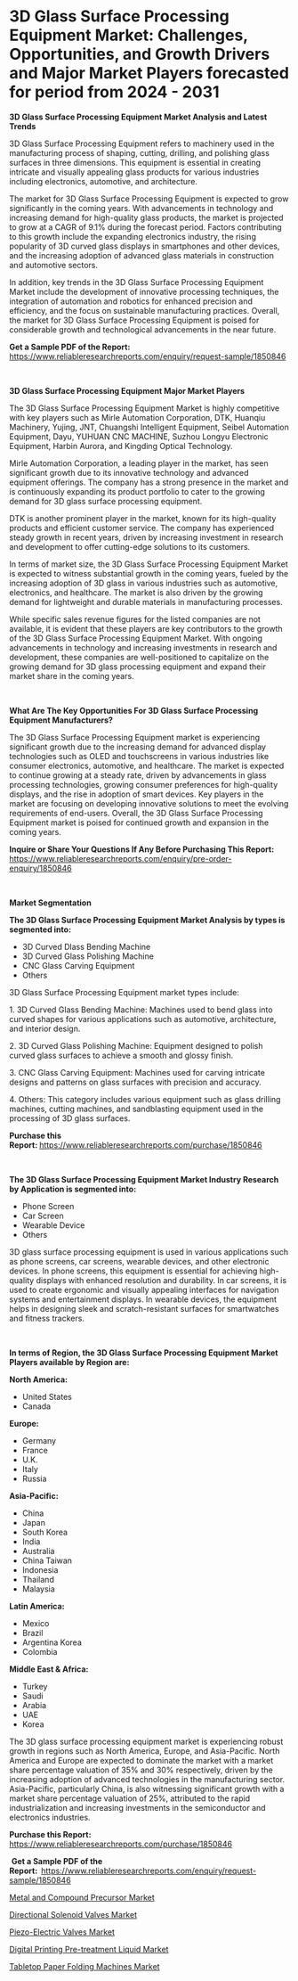 <p><h1>3D Glass Surface Processing Equipment Market: Challenges, Opportunities, and Growth Drivers and Major Market Players forecasted for period from 2024 - 2031</h1></p><p><strong>3D Glass Surface Processing Equipment Market Analysis and Latest Trends</strong></p>
<p><p>3D Glass Surface Processing Equipment refers to machinery used in the manufacturing process of shaping, cutting, drilling, and polishing glass surfaces in three dimensions. This equipment is essential in creating intricate and visually appealing glass products for various industries including electronics, automotive, and architecture.</p><p>The market for 3D Glass Surface Processing Equipment is expected to grow significantly in the coming years. With advancements in technology and increasing demand for high-quality glass products, the market is projected to grow at a CAGR of 9.1% during the forecast period. Factors contributing to this growth include the expanding electronics industry, the rising popularity of 3D curved glass displays in smartphones and other devices, and the increasing adoption of advanced glass materials in construction and automotive sectors.</p><p>In addition, key trends in the 3D Glass Surface Processing Equipment Market include the development of innovative processing techniques, the integration of automation and robotics for enhanced precision and efficiency, and the focus on sustainable manufacturing practices. Overall, the market for 3D Glass Surface Processing Equipment is poised for considerable growth and technological advancements in the near future.</p></p>
<p><strong>Get a Sample PDF of the Report:&nbsp;</strong> <a href="https://www.reliableresearchreports.com/enquiry/request-sample/1850846">https://www.reliableresearchreports.com/enquiry/request-sample/1850846</a></p>
<p>&nbsp;</p>
<p><strong>3D Glass Surface Processing Equipment Major Market Players</strong></p>
<p><p>The 3D Glass Surface Processing Equipment Market is highly competitive with key players such as Mirle Automation Corporation, DTK, Huanqiu Machinery, Yujing, JNT, Chuangshi Intelligent Equipment, Seibel Automation Equipment, Dayu, YUHUAN CNC MACHINE, Suzhou Longyu Electronic Equipment, Harbin Aurora, and Kingding Optical Technology. </p><p>Mirle Automation Corporation, a leading player in the market, has seen significant growth due to its innovative technology and advanced equipment offerings. The company has a strong presence in the market and is continuously expanding its product portfolio to cater to the growing demand for 3D glass surface processing equipment.</p><p>DTK is another prominent player in the market, known for its high-quality products and efficient customer service. The company has experienced steady growth in recent years, driven by increasing investment in research and development to offer cutting-edge solutions to its customers.</p><p>In terms of market size, the 3D Glass Surface Processing Equipment Market is expected to witness substantial growth in the coming years, fueled by the increasing adoption of 3D glass in various industries such as automotive, electronics, and healthcare. The market is also driven by the growing demand for lightweight and durable materials in manufacturing processes.</p><p>While specific sales revenue figures for the listed companies are not available, it is evident that these players are key contributors to the growth of the 3D Glass Surface Processing Equipment Market. With ongoing advancements in technology and increasing investments in research and development, these companies are well-positioned to capitalize on the growing demand for 3D glass processing equipment and expand their market share in the coming years.</p></p>
<p>&nbsp;</p>
<p><strong>What Are The Key Opportunities For 3D Glass Surface Processing Equipment Manufacturers?</strong></p>
<p><p>The 3D Glass Surface Processing Equipment market is experiencing significant growth due to the increasing demand for advanced display technologies such as OLED and touchscreens in various industries like consumer electronics, automotive, and healthcare. The market is expected to continue growing at a steady rate, driven by advancements in glass processing technologies, growing consumer preferences for high-quality displays, and the rise in adoption of smart devices. Key players in the market are focusing on developing innovative solutions to meet the evolving requirements of end-users. Overall, the 3D Glass Surface Processing Equipment market is poised for continued growth and expansion in the coming years.</p></p>
<p><strong>Inquire or Share Your Questions If Any Before Purchasing This Report:</strong> <a href="https://www.reliableresearchreports.com/enquiry/pre-order-enquiry/1850846">https://www.reliableresearchreports.com/enquiry/pre-order-enquiry/1850846</a></p>
<p>&nbsp;</p>
<p><strong>Market Segmentation</strong></p>
<p><strong>The 3D Glass Surface Processing Equipment Market Analysis by types is segmented into:</strong></p>
<p><ul><li>3D Curved Dlass Bending Machine</li><li>3D Curved Glass Polishing Machine</li><li>CNC Glass Carving Equipment</li><li>Others</li></ul></p>
<p><p>3D Glass Surface Processing Equipment market types include: </p><p>1. 3D Curved Glass Bending Machine: Machines used to bend glass into curved shapes for various applications such as automotive, architecture, and interior design.</p><p>2. 3D Curved Glass Polishing Machine: Equipment designed to polish curved glass surfaces to achieve a smooth and glossy finish.</p><p>3. CNC Glass Carving Equipment: Machines used for carving intricate designs and patterns on glass surfaces with precision and accuracy.</p><p>4. Others: This category includes various equipment such as glass drilling machines, cutting machines, and sandblasting equipment used in the processing of 3D glass surfaces.</p></p>
<p><strong>Purchase this Report:&nbsp;</strong><a href="https://www.reliableresearchreports.com/purchase/1850846">https://www.reliableresearchreports.com/purchase/1850846</a></p>
<p>&nbsp;</p>
<p><strong>The 3D Glass Surface Processing Equipment Market Industry Research by Application is segmented into:</strong></p>
<p><ul><li>Phone Screen</li><li>Car Screen</li><li>Wearable Device</li><li>Others</li></ul></p>
<p><p>3D glass surface processing equipment is used in various applications such as phone screens, car screens, wearable devices, and other electronic devices. In phone screens, this equipment is essential for achieving high-quality displays with enhanced resolution and durability. In car screens, it is used to create ergonomic and visually appealing interfaces for navigation systems and entertainment displays. In wearable devices, the equipment helps in designing sleek and scratch-resistant surfaces for smartwatches and fitness trackers.</p></p>
<p>&nbsp;</p>
<p><strong>In terms of Region, the 3D Glass Surface Processing Equipment Market Players available by Region are:</strong></p>
<p>
    <p> <strong> North America: </strong>
        <ul>
            <li>United States</li>
            <li>Canada</li>
        </ul>
        </p> 
    <p> <strong> Europe: </strong>
        <ul>
            <li>Germany</li>
            <li>France</li>
            <li>U.K.</li>
            <li>Italy</li>
            <li>Russia</li>
        </ul>
        </p> 
    <p> <strong> Asia-Pacific: </strong>
        <ul>
            <li>China</li>
            <li>Japan</li>
            <li>South Korea</li>
            <li>India</li>
            <li>Australia</li>
            <li>China Taiwan</li>
            <li>Indonesia</li>
            <li>Thailand</li>
            <li>Malaysia</li>
        </ul>
        </p> 
    <p> <strong> Latin America: </strong>
        <ul>
            <li>Mexico</li>
            <li>Brazil</li>
            <li>Argentina Korea</li>
            <li>Colombia</li>
        </ul>
        </p> 
    <p> <strong> Middle East & Africa: </strong>
        <ul>
            <li>Turkey</li>
            <li>Saudi</li>
            <li>Arabia</li>
            <li>UAE</li>
            <li>Korea</li>
        </ul>
    </p>
    </p>
<p><p>The 3D glass surface processing equipment market is experiencing robust growth in regions such as North America, Europe, and Asia-Pacific. North America and Europe are expected to dominate the market with a market share percentage valuation of 35% and 30% respectively, driven by the increasing adoption of advanced technologies in the manufacturing sector. Asia-Pacific, particularly China, is also witnessing significant growth with a market share percentage valuation of 25%, attributed to the rapid industrialization and increasing investments in the semiconductor and electronics industries.</p></p>
<p><strong>Purchase this Report: </strong><a href="https://www.reliableresearchreports.com/purchase/1850846">https://www.reliableresearchreports.com/purchase/1850846</a></p>
<p>&nbsp;<strong>Get a Sample PDF of the Report:&nbsp;&nbsp;</strong><a href="https://www.reliableresearchreports.com/enquiry/request-sample/1850846">https://www.reliableresearchreports.com/enquiry/request-sample/1850846</a></p>
<p><strong></strong></p>
<p><p><a href="https://github.com/beatblasta/Market-Research-Report-List-2/blob/main/metal-and-compound-precursor-market.md">Metal and Compound Precursor Market</a></p><p><a href="https://github.com/angelajermaine/Market-Research-Report-List-2/blob/main/directional-solenoid-valves-market.md">Directional Solenoid Valves Market</a></p><p><a href="https://github.com/provorikovar/Market-Research-Report-List-3/blob/main/piezo-electric-valves-market.md">Piezo-Electric Valves Market</a></p><p><a href="https://github.com/shotows/Market-Research-Report-List-1/blob/main/digital-printing-pre-treatment-liquid-market.md">Digital Printing Pre-treatment Liquid Market</a></p><p><a href="https://github.com/CliffMedina6/Market-Research-Report-List-3/blob/main/tabletop-paper-folding-machines-market.md">Tabletop Paper Folding Machines Market</a></p></p>
